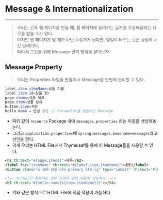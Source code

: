 # Message & Internationalization
---
> 우리는 간혹 웹 페이지를 만들 때, 웹 페이지에 들어가는 글자를 수정해달라는 요구를 받을 수가 있다.  
> 하지만 웹 페이지가 몇 개가 아닌 수십개가 된다면, 일일이 바꾸는 것은 굉장히 시간 낭비이다.  
> 따라서 그것을 위해 Message 관리 방식을 알아보자.  

## Message Property
> 우리는 Properties 파일을 만들어서 Message를 한번에 관리할 수 있다.  

```java
label.item.itemName=상품 이름
label.item.id=상품 ID
page.items=상품 목록
page.item=상품 상세
button.save=저장
hello.name = 안녕 {0} // Parameter를 동반하는 Message
```
- 위와 같이 ```resource``` Package 내에 ```messages.properties``` 라는 파일을 생성해놓는다.
- 그리고 ```application.properties```에 ```spring.messages.basename=messages```라고 선언을 한다.
- 이제 우리는 HTML File에서 Thymeleaf를 통해 이 Message들을 사용할 수 있다.

```HTML
<h2 th:text="#{page.items}">제목</h2>
<label for="itemName" th:text="#{label.item.itemName}">내용</label>
<button class="w-100 btn btn-primary btn-lg" type="submit" th:text="#{button.save}">내용</button>

<!-- 파라미터가 존재하는 경우 아래와 같이 이용이 가능하다. -->
<h2 th:text="#{hello.name(${item.itemName})}"></h2>
```
- 위와 같은 방식으로 HTML File에 직접 적용이 가능하다.
